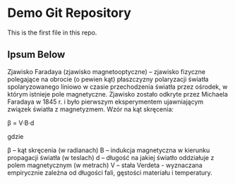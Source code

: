 # Demo Git Repository

This is the first file in this repo.

## Ipsum Below

Zjawisko Faradaya (zjawisko magnetooptyczne) – zjawisko fizyczne polegające na obrocie (o pewien kąt) płaszczyzny polaryzacji światła spolaryzowanego liniowo w czasie przechodzenia światła przez ośrodek, w którym istnieje pole magnetyczne.
Zjawisko zostało odkryte przez Michaela Faradaya w 1845 r. i było pierwszym eksperymentem ujawniającym związek światła z magnetyzmem.
Wzór na kąt skręcenia:

β = V·B·d

gdzie

β – kąt skręcenia (w radianach)
B – indukcja magnetyczna w kierunku propagacji światła (w teslach)
d – długość na jakiej światło oddziałuje z polem magnetycznym (w metrach)
V – stała Verdeta - wyznaczana empirycznie zależna od długości fali, gęstości materiału i temperatury.
